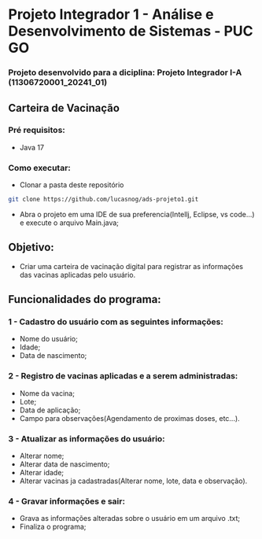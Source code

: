 # Projeto Integrador 1 - Análise e Desenvolvimento de Sistemas - PUC GO

### Projeto desenvolvido para a diciplina: Projeto Integrador I-A (11306720001_20241_01)

## Carteira de Vacinação

### Pré requisitos:

- Java 17

### Como executar:

- Clonar a pasta deste repositório

```bash
git clone https://github.com/lucasnog/ads-projeto1.git
```

- Abra o projeto em uma IDE de sua preferencia(Intellj, Eclipse, vs code...) e execute o arquivo Main.java;

## Objetivo:

- Criar uma carteira de vacinação digital para registrar as informações das vacinas aplicadas pelo usuário.

## Funcionalidades do programa:

### 1 - Cadastro do usuário com as seguintes informações:

- Nome do usuário;
- Idade;
- Data de nascimento;

### 2 - Registro de vacinas aplicadas e a serem administradas:

- Nome da vacina;
- Lote;
- Data de aplicação;
- Campo para observações(Agendamento de proximas doses, etc...).

### 3 - Atualizar as informações do usuário:

- Alterar nome;
- Alterar data de nascimento;
- Alterar idade;
- Alterar vacinas ja cadastradas(Alterar nome, lote, data e observação).

### 4 - Gravar informações e sair:

- Grava as informações alteradas sobre o usuário em um arquivo .txt;
- Finaliza o programa;
